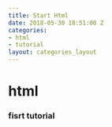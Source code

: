 ```yaml
---
title: Start Html
date: 2018-05-30 18:51:00 Z
categories:
- html
- tutorial
layout: categories_layout
---
```


# html
### fisrt tutorial